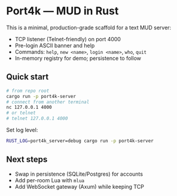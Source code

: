 # Port4k — MUD in Rust

This is a minimal, production-grade scaffold for a text MUD server:
- TCP listener (Telnet-friendly) on port 4000
- Pre-login ASCII banner and help
- Commands: `help`, `new <name>`, `login <name>`, `who`, `quit`
- In-memory registry for demo; persistence to follow


## Quick start


```bash
# from repo root
cargo run -p port4k-server
# connect from another terminal
nc 127.0.0.1 4000
# or telnet
# telnet 127.0.0.1 4000
```


Set log level:
```bash
RUST_LOG=port4k_server=debug cargo run -p port4k-server
```


## Next steps
- Swap in persistence (SQLite/Postgres) for accounts
- Add per-room Lua with `mlua`
- Add WebSocket gateway (Axum) while keeping TCP
```
